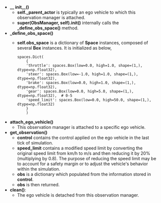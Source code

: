 - **__ init__()**
  - **self._parent_actor** is typically an ego vehicle to which this observation manager is attached.
  - **super(ObsManager, self).__init__()** internally calls the **_define_obs_space()** method.
- **_define_obs_space()**
  - **self.obs_space** is a dictionary of **Space** instances, composed of several **Box** instances. It is initialized as below,
   
        spaces.Dict(
            {
            'throttle': spaces.Box(low=0.0, high=1.0, shape=(1,), dtype=np.float32),
            'steer': spaces.Box(low=-1.0, high=1.0, shape=(1,), dtype=np.float32),
            'brake': spaces.Box(low=0.0, high=1.0, shape=(1,), dtype=np.float32),
            'gear': spaces.Box(low=0.0, high=5.0, shape=(1,), dtype=np.float32),  # 0-5
            'speed_limit': spaces.Box(low=0.0, high=50.0, shape=(1,), dtype=np.float32)
            }
            )
- **attach_ego_vehicle()**
  - This observation manager is attached to a specific ego vehicle.
- **get_observation()**
  - **control** contains the control applied on the ego vehicle in the last tick of simulation. 
  - **speed_limit** contains a modified speed limit by converting the original speed limit from km/h to m/s and then reducing it by 20% (multiplying by 0.8). The purpose of reducing the speed limit may be to account for a safety margin or to adjust the vehicle's behavior within the simulation.
  - **obs** is a dictionary which populated from the information stored in **control**. 
  - **obs** is then returned.
- **clean()**:
  - The ego vehicle is detached from this observation manager.